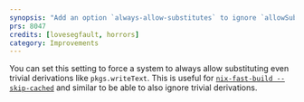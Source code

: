 ```yaml
---
synopsis: "Add an option `always-allow-substitutes` to ignore `allowSubstitutes` in derivations"
prs: 8047
credits: [lovesegfault, horrors]
category: Improvements
---
```


You can set this setting to force a system to always allow substituting even
trivial derivations like `pkgs.writeText`. This is useful for
[`nix-fast-build --skip-cached`][skip-cached] and similar to be able to also
ignore trivial derivations.

[skip-cached]: https://github.com/Mic92/nix-fast-build?tab=readme-ov-file#avoiding-redundant-package-downloads
